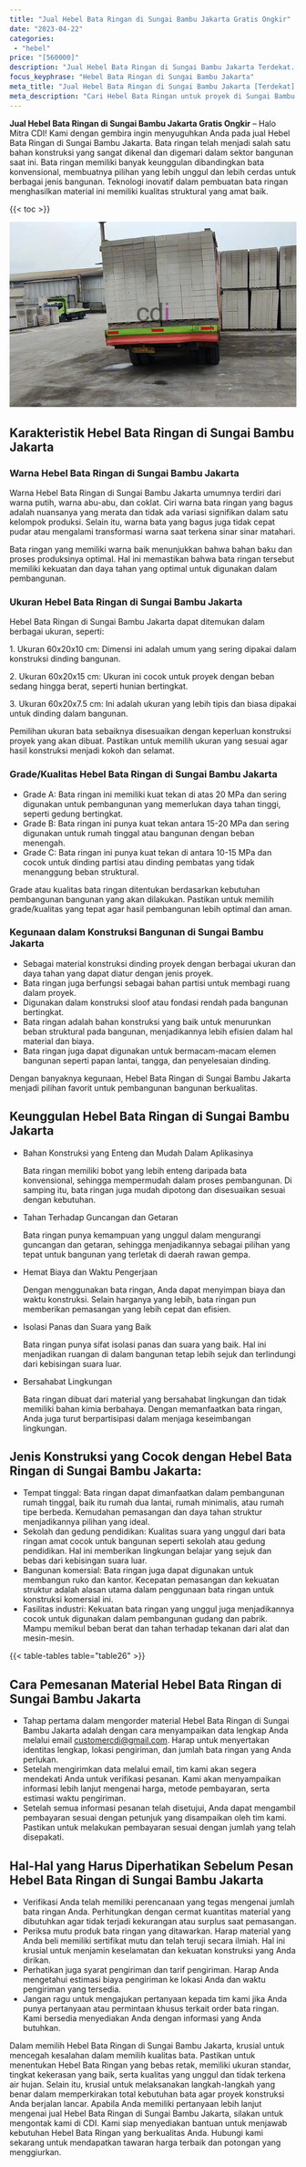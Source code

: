 ```yaml
---
title: "Jual Hebel Bata Ringan di Sungai Bambu Jakarta Gratis Ongkir"
date: "2023-04-22"
categories:
 - "hebel"
price: "[560000]"
description: "Jual Hebel Bata Ringan di Sungai Bambu Jakarta Terdekat. Hebel Bata Ringan ini sering dipakai dalam proyek pembangunan sebagai bahan bangunan yang tahan lama dan awet. Kontak kami untuk mendapatkan informasi lebih lanjut."
focus_keyphrase: "Hebel Bata Ringan di Sungai Bambu Jakarta"
meta_title: "Jual Hebel Bata Ringan di Sungai Bambu Jakarta [Terdekat] - CDI"
meta_description: "Cari Hebel Bata Ringan untuk proyek di Sungai Bambu Jakarta? Kami menyediakan Hebel Bata Ringan berkualitas untuk bahan bangunan dinding. Raih penawaran terbaik sekarang."
---
```


**Jual Hebel Bata Ringan di Sungai Bambu Jakarta Gratis Ongkir** – Halo Mitra CDI! Kami dengan gembira ingin menyuguhkan Anda pada jual Hebel Bata Ringan di Sungai Bambu Jakarta. Bata ringan telah menjadi salah satu bahan konstruksi yang sangat dikenal dan digemari dalam sektor bangunan saat ini. Bata ringan memiliki banyak keunggulan dibandingkan bata konvensional, membuatnya pilihan yang lebih unggul dan lebih cerdas untuk berbagai jenis bangunan. Teknologi inovatif dalam pembuatan bata ringan menghasilkan material ini memiliki kualitas struktural yang amat baik.

{{< toc >}}

![Jual Hebel Bata Ringan di Sungai Bambu Jakarta Gratis Ongkir](/images/hebel/hebel-bataringan-31.jpg)

## Karakteristik Hebel Bata Ringan di Sungai Bambu Jakarta

### Warna Hebel Bata Ringan di Sungai Bambu Jakarta

Warna Hebel Bata Ringan di Sungai Bambu Jakarta umumnya terdiri dari warna putih, warna abu-abu, dan coklat. Ciri warna bata ringan yang bagus adalah nuansanya yang merata dan tidak ada variasi signifikan dalam satu kelompok produksi. Selain itu, warna bata yang bagus juga tidak cepat pudar atau mengalami transformasi warna saat terkena sinar sinar matahari.

Bata ringan yang memiliki warna baik menunjukkan bahwa bahan baku dan proses produksinya optimal. Hal ini memastikan bahwa bata ringan tersebut memiliki kekuatan dan daya tahan yang optimal untuk digunakan dalam pembangunan.

### Ukuran Hebel Bata Ringan di Sungai Bambu Jakarta

Hebel Bata Ringan di Sungai Bambu Jakarta dapat ditemukan dalam berbagai ukuran, seperti:

1\. Ukuran 60x20x10 cm: Dimensi ini adalah umum yang sering dipakai dalam konstruksi dinding bangunan.

2\. Ukuran 60x20x15 cm: Ukuran ini cocok untuk proyek dengan beban sedang hingga berat, seperti hunian bertingkat.

3\. Ukuran 60x20x7.5 cm: Ini adalah ukuran yang lebih tipis dan biasa dipakai untuk dinding dalam bangunan.

Pemilihan ukuran bata sebaiknya disesuaikan dengan keperluan konstruksi proyek yang akan dibuat. Pastikan untuk memilih ukuran yang sesuai agar hasil konstruksi menjadi kokoh dan selamat.

### Grade/Kualitas Hebel Bata Ringan di Sungai Bambu Jakarta

*   Grade A: Bata ringan ini memiliki kuat tekan di atas 20 MPa dan sering digunakan untuk pembangunan yang memerlukan daya tahan tinggi, seperti gedung bertingkat.
*   Grade B: Bata ringan ini punya kuat tekan antara 15-20 MPa dan sering digunakan untuk rumah tinggal atau bangunan dengan beban menengah.
*   Grade C: Bata ringan ini punya kuat tekan di antara 10-15 MPa dan cocok untuk dinding partisi atau dinding pembatas yang tidak menanggung beban struktural.

Grade atau kualitas bata ringan ditentukan berdasarkan kebutuhan pembangunan bangunan yang akan dilakukan. Pastikan untuk memilih grade/kualitas yang tepat agar hasil pembangunan lebih optimal dan aman.

### Kegunaan dalam Konstruksi Bangunan di Sungai Bambu Jakarta

*   Sebagai material konstruksi dinding proyek dengan berbagai ukuran dan daya tahan yang dapat diatur dengan jenis proyek.
*   Bata ringan juga berfungsi sebagai bahan partisi untuk membagi ruang dalam proyek.
*   Digunakan dalam konstruksi sloof atau fondasi rendah pada bangunan bertingkat.
*   Bata ringan adalah bahan konstruksi yang baik untuk menurunkan beban struktural pada bangunan, menjadikannya lebih efisien dalam hal material dan biaya.
*   Bata ringan juga dapat digunakan untuk bermacam-macam elemen bangunan seperti papan lantai, tangga, dan penyelesaian dinding.

Dengan banyaknya kegunaan, Hebel Bata Ringan di Sungai Bambu Jakarta menjadi pilihan favorit untuk pembangunan bangunan berkualitas.

## Keunggulan Hebel Bata Ringan di Sungai Bambu Jakarta

*   Bahan Konstruksi yang Enteng dan Mudah Dalam Aplikasinya

    Bata ringan memiliki bobot yang lebih enteng daripada bata konvensional, sehingga mempermudah dalam proses pembangunan. Di samping itu, bata ringan juga mudah dipotong dan disesuaikan sesuai dengan kebutuhan.
*   Tahan Terhadap Guncangan dan Getaran

    Bata ringan punya kemampuan yang unggul dalam mengurangi guncangan dan getaran, sehingga menjadikannya sebagai pilihan yang tepat untuk bangunan yang terletak di daerah rawan gempa.
*   Hemat Biaya dan Waktu Pengerjaan

    Dengan menggunakan bata ringan, Anda dapat menyimpan biaya dan waktu konstruksi. Selain harganya yang lebih, bata ringan pun memberikan pemasangan yang lebih cepat dan efisien.
*   Isolasi Panas dan Suara yang Baik

    Bata ringan punya sifat isolasi panas dan suara yang baik. Hal ini menjadikan ruangan di dalam bangunan tetap lebih sejuk dan terlindungi dari kebisingan suara luar.
*   Bersahabat Lingkungan

    Bata ringan dibuat dari material yang bersahabat lingkungan dan tidak memiliki bahan kimia berbahaya. Dengan memanfaatkan bata ringan, Anda juga turut berpartisipasi dalam menjaga keseimbangan lingkungan.

## Jenis Konstruksi yang Cocok dengan Hebel Bata Ringan di Sungai Bambu Jakarta:

*   Tempat tinggal: Bata ringan dapat dimanfaatkan dalam pembangunan rumah tinggal, baik itu rumah dua lantai, rumah minimalis, atau rumah tipe berbeda. Kemudahan pemasangan dan daya tahan struktur menjadikannya pilihan yang ideal.
*   Sekolah dan gedung pendidikan: Kualitas suara yang unggul dari bata ringan amat cocok untuk bangunan seperti sekolah atau gedung pendidikan. Hal ini memberikan lingkungan belajar yang sejuk dan bebas dari kebisingan suara luar.
*   Bangunan komersial: Bata ringan juga dapat digunakan untuk membangun ruko dan kantor. Kecepatan pemasangan dan kekuatan struktur adalah alasan utama dalam penggunaan bata ringan untuk konstruksi komersial ini.
*   Fasilitas industri: Kekuatan bata ringan yang unggul juga menjadikannya cocok untuk digunakan dalam pembangunan gudang dan pabrik. Mampu memikul beban berat dan tahan terhadap tekanan dari alat dan mesin-mesin.

{{< table-tables table="table26" >}}

## Cara Pemesanan Material Hebel Bata Ringan di Sungai Bambu Jakarta

*   Tahap pertama dalam mengorder material Hebel Bata Ringan di Sungai Bambu Jakarta adalah dengan cara menyampaikan data lengkap Anda melalui email customercdi@gmail.com. Harap untuk menyertakan identitas lengkap, lokasi pengiriman, dan jumlah bata ringan yang Anda perlukan.
*   Setelah mengirimkan data melalui email, tim kami akan segera mendekati Anda untuk verifikasi pesanan. Kami akan menyampaikan informasi lebih lanjut mengenai harga, metode pembayaran, serta estimasi waktu pengiriman.
*   Setelah semua informasi pesanan telah disetujui, Anda dapat mengambil pembayaran sesuai dengan petunjuk yang disampaikan oleh tim kami. Pastikan untuk melakukan pembayaran sesuai dengan jumlah yang telah disepakati.

## Hal-Hal yang Harus Diperhatikan Sebelum Pesan Hebel Bata Ringan di Sungai Bambu Jakarta

*   Verifikasi Anda telah memiliki perencanaan yang tegas mengenai jumlah bata ringan Anda. Perhitungkan dengan cermat kuantitas material yang dibutuhkan agar tidak terjadi kekurangan atau surplus saat pemasangan.
*   Periksa mutu produk bata ringan yang ditawarkan. Harap material yang Anda beli memiliki sertifikat mutu dan telah teruji secara ilmiah. Hal ini krusial untuk menjamin keselamatan dan kekuatan konstruksi yang Anda dirikan.
*   Perhatikan juga syarat pengiriman dan tarif pengiriman. Harap Anda mengetahui estimasi biaya pengiriman ke lokasi Anda dan waktu pengiriman yang tersedia.
*   Jangan ragu untuk mengajukan pertanyaan kepada tim kami jika Anda punya pertanyaan atau permintaan khusus terkait order bata ringan. Kami bersedia menyediakan Anda dengan informasi yang Anda butuhkan.

Dalam memilih Hebel Bata Ringan di Sungai Bambu Jakarta, krusial untuk mencegah kesalahan dalam memilih kualitas bata. Pastikan untuk menentukan Hebel Bata Ringan yang bebas retak, memiliki ukuran standar, tingkat kekerasan yang baik, serta kualitas yang unggul dan tidak terkena air hujan. Selain itu, krusial untuk melaksanakan langkah-langkah yang benar dalam memperkirakan total kebutuhan bata agar proyek konstruksi Anda berjalan lancar. Apabila Anda memiliki pertanyaan lebih lanjut mengenai jual Hebel Bata Ringan di Sungai Bambu Jakarta, silakan untuk mengontak kami di CDI. Kami siap menyediakan bantuan untuk menjawab kebutuhan Hebel Bata Ringan yang berkualitas Anda. Hubungi kami sekarang untuk mendapatkan tawaran harga terbaik dan potongan yang menggiurkan.